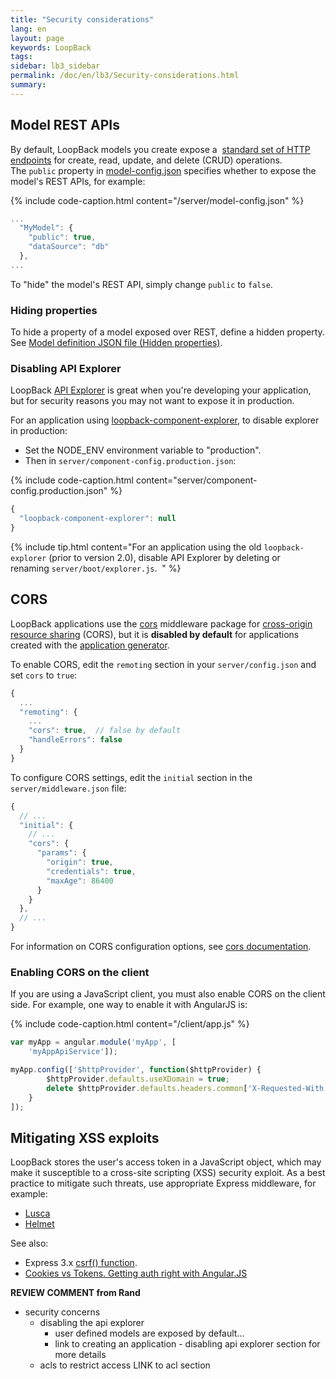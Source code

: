 ```yaml
---
title: "Security considerations"
lang: en
layout: page
keywords: LoopBack
tags:
sidebar: lb3_sidebar
permalink: /doc/en/lb3/Security-considerations.html
summary:
---
```


## Model REST APIs

By default, LoopBack models you create expose a 
[standard set of HTTP endpoints](http://apidocs.strongloop.com/loopback/#persistedmodel) for create, read, update, and delete (CRUD) operations.
The `public` property in [model-config.json](model-config.json.html) specifies whether to expose the model's REST APIs, for example:

{% include code-caption.html content="/server/model-config.json" %}
```javascript
...
  "MyModel": {
    "public": true,
    "dataSource": "db"
  },
...
```

To "hide" the model's REST API, simply change `public` to `false`.

### Hiding properties

To hide a property of a model exposed over REST, define a hidden property.
See [Model definition JSON file (Hidden properties)](Model-definition-JSON-file.html#hidden-properties).

### Disabling API Explorer

LoopBack [API Explorer](Use-API-Explorer) is great when you're developing your application,
but for security reasons you may not want to expose it in production.

For an application using [loopback-component-explorer](https://github.com/strongloop/loopback-component-explorer), to disable explorer in production:

* Set the NODE_ENV environment variable to "production".
* Then in `server/component-config.production.json`:

{% include code-caption.html content="server/component-config.production.json" %}
```javascript
{
  "loopback-component-explorer": null
}
```

{% include tip.html content="For an application using the old `loopback-explorer` (prior to version 2.0), disable API Explorer by deleting or renaming `server/boot/explorer.js`. 
" %}

## CORS

LoopBack applications use the [cors](https://www.npmjs.com/package/cors) middleware package
for [cross-origin resource sharing](https://en.wikipedia.org/wiki/Cross-origin_resource_sharing)
(CORS), but it is **disabled by default** for applications created with the [application generator](Application-generator.html).

To enable CORS, edit the `remoting` section in your `server/config.json` and set `cors` to `true`:

```js
{
  ...
  "remoting": {
    ...
    "cors": true,  // false by default
    "handleErrors": false
  }
}
```

To configure CORS settings, edit the `initial` section in the `server/middleware.json` file:

```js
{
  // ...
  "initial": {
    // ...
    "cors": {
      "params": {
        "origin": true,
        "credentials": true,
        "maxAge": 86400
      }
    }
  },
  // ...
}
```

For information on CORS configuration options, see [cors documentation](https://github.com/expressjs/cors#configuration-options).

### Enabling CORS on the client

If you are using a JavaScript client, you must also enable CORS on the client side. For example, one way to enable it with AngularJS is:

{% include code-caption.html content="/client/app.js" %}
```javascript
var myApp = angular.module('myApp', [
    'myAppApiService']);

myApp.config(['$httpProvider', function($httpProvider) {
        $httpProvider.defaults.useXDomain = true;
        delete $httpProvider.defaults.headers.common['X-Requested-With'];
    }
]);
```

## Mitigating XSS exploits

LoopBack stores the user's access token in a JavaScript object, which may make it susceptible to a cross-site scripting (XSS) security exploit.
As a best practice to mitigate such threats, use appropriate Express middleware, for example:

* [Lusca](https://www.npmjs.org/package/lusca)
* [Helmet](https://www.npmjs.org/package/helmet)

See also:

* Express 3.x [csrf() function](http://expressjs.com/3x/api.html#csrf).
* [Cookies vs Tokens. Getting auth right with Angular.JS](https://auth0.com/blog/2014/01/07/angularjs-authentication-with-cookies-vs-token/)

<div class="sl-hidden"><strong>REVIEW COMMENT from Rand</strong><br>
  <ul>
    <li>security concerns<br>
      <ul>
        <li>disabling the api explorer
          <ul>
            <li>user defined models are exposed by default...</li>
            <li>link to creating an application - disabling api explorer section for more details</li>
          </ul>
        </li>
        <li>acls to restrict access LINK to acl section</li>
      </ul>
    </li>
  </ul>
</div>
